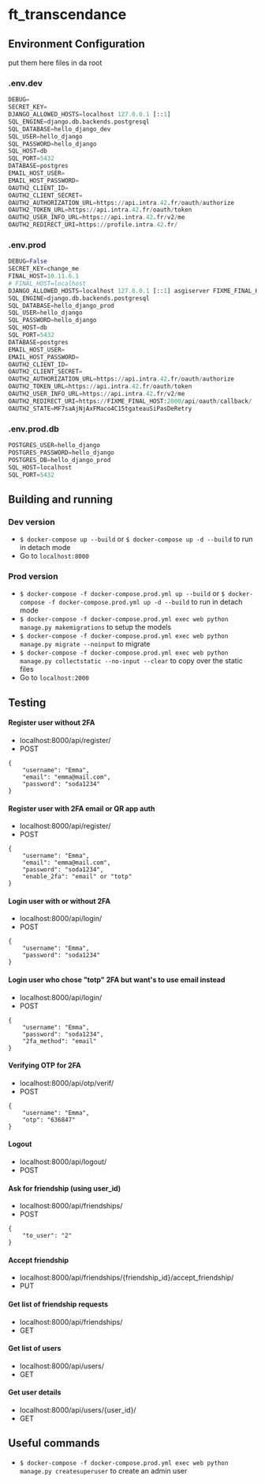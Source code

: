 # ft_transcendance

## Environment Configuration

put them here files in da root

### .env.dev
```python
DEBUG=
SECRET_KEY=
DJANGO_ALLOWED_HOSTS=localhost 127.0.0.1 [::1]
SQL_ENGINE=django.db.backends.postgresql
SQL_DATABASE=hello_django_dev
SQL_USER=hello_django
SQL_PASSWORD=hello_django
SQL_HOST=db
SQL_PORT=5432
DATABASE=postgres
EMAIL_HOST_USER=
EMAIL_HOST_PASSWORD=
OAUTH2_CLIENT_ID=
OAUTH2_CLIENT_SECRET=
OAUTH2_AUTHORIZATION_URL=https://api.intra.42.fr/oauth/authorize
OAUTH2_TOKEN_URL=https://api.intra.42.fr/oauth/token
OAUTH2_USER_INFO_URL=https://api.intra.42.fr/v2/me
OAUTH2_REDIRECT_URI=https://profile.intra.42.fr/
```

### .env.prod
```python
DEBUG=False
SECRET_KEY=change_me
FINAL_HOST=10.11.6.1
# FINAL_HOST=localhost
DJANGO_ALLOWED_HOSTS=localhost 127.0.0.1 [::1] asgiserver FIXME_FINAL_HOST *.local *.lan
SQL_ENGINE=django.db.backends.postgresql
SQL_DATABASE=hello_django_prod
SQL_USER=hello_django
SQL_PASSWORD=hello_django
SQL_HOST=db
SQL_PORT=5432
DATABASE=postgres
EMAIL_HOST_USER=
EMAIL_HOST_PASSWORD=
OAUTH2_CLIENT_ID=
OAUTH2_CLIENT_SECRET=
OAUTH2_AUTHORIZATION_URL=https://api.intra.42.fr/oauth/authorize
OAUTH2_TOKEN_URL=https://api.intra.42.fr/oauth/token
OAUTH2_USER_INFO_URL=https://api.intra.42.fr/v2/me
OAUTH2_REDIRECT_URI=https://FIXME_FINAL_HOST:2000/api/oauth/callback/
OAUTH2_STATE=MF7saAjNjAxFMaco4C15tgateauSiPasDeRetry
```

### .env.prod.db
```python
POSTGRES_USER=hello_django
POSTGRES_PASSWORD=hello_django
POSTGRES_DB=hello_django_prod
SQL_HOST=localhost
SQL_PORT=5432
```

## Building and running

### Dev version
- `$ docker-compose up --build` or `$ docker-compose up -d --build` to run in detach mode
- Go to `localhost:8000`

### Prod version

- `$ docker-compose -f docker-compose.prod.yml up --build` or `$ docker-compose -f docker-compose.prod.yml up -d --build` to run in detach mode
- `$ docker-compose -f docker-compose.prod.yml exec web python manage.py makemigrations` to setup the models
- `$ docker-compose -f docker-compose.prod.yml exec web python manage.py migrate --noinput` to migrate
- `$ docker-compose -f docker-compose.prod.yml exec web python manage.py collectstatic --no-input --clear` to copy over the static files
- Go to `localhost:2000`


## Testing

#### Register user without 2FA

- localhost:8000/api/register/
- POST
```
{
    "username": "Emma",
    "email": "emma@mail.com",
    "password": "soda1234"
}
```

#### Register user with 2FA email or QR app auth

- localhost:8000/api/register/
- POST
```
{
    "username": "Emma",
    "email": "emma@mail.com",
    "password": "soda1234",
	"enable_2fa": "email" or "totp"
}
```

#### Login user with or without 2FA 

- localhost:8000/api/login/
- POST
```
{
    "username": "Emma",
    "password": "soda1234"
}
```

#### Login user who chose "totp" 2FA but want's to use email instead

- localhost:8000/api/login/
- POST
```
{
    "username": "Emma",
    "password": "soda1234",
    "2fa_method": "email"
}
```

#### Verifying OTP for 2FA

- localhost:8000/api/otp/verif/
- POST
```
{
    "username": "Emma",
    "otp": "636847"
}
```

#### Logout 

- localhost:8000/api/logout/
- POST

#### Ask for friendship (using user_id)

- localhost:8000/api/friendships/
- POST
```
{
    "to_user": "2"
}
```

#### Accept friendship

- localhost:8000/api/friendships/{friendship_id}/accept_friendship/
- PUT

#### Get list of friendship requests

- localhost:8000/api/friendships/
- GET

#### Get list of users

- localhost:8000/api/users/
- GET

#### Get user details

- localhost:8000/api/users/{user_id}/
- GET

## Useful commands
- `$ docker-compose -f docker-compose.prod.yml exec web python manage.py createsuperuser` to create an admin user
